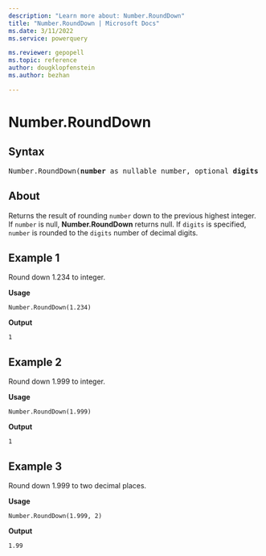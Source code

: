 ```yaml
---
description: "Learn more about: Number.RoundDown"
title: "Number.RoundDown | Microsoft Docs"
ms.date: 3/11/2022
ms.service: powerquery

ms.reviewer: gepopell
ms.topic: reference
author: dougklopfenstein
ms.author: bezhan

---
```

# Number.RoundDown

## Syntax

<pre>
Number.RoundDown(<b>number</b> as nullable number, optional <b>digits</b> as nullable number) as nullable number
</pre>
  
## About

Returns the result of rounding `number` down to the previous highest integer. If `number` is null, **Number.RoundDown** returns null. If `digits` is specified, `number` is rounded to the `digits` number of decimal digits.

## Example 1

Round down 1.234 to integer.

**Usage**

```powerquery-m
Number.RoundDown(1.234)
```

**Output**

`1`

## Example 2

Round down 1.999 to integer.

**Usage**

```powerquery-m
Number.RoundDown(1.999)
```

**Output**

`1`

## Example 3

Round down 1.999 to two decimal places.

**Usage**

```powerquery-m
Number.RoundDown(1.999, 2)
```

**Output**

`1.99`
